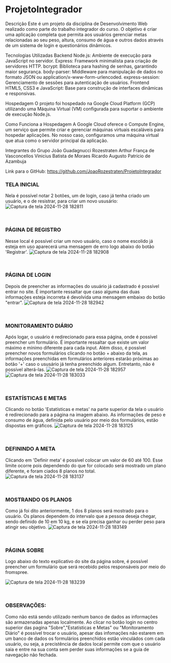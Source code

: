 # ProjetoIntegrador
Descrição
Este é um projeto da disciplina de Desenvolvimento Web realizado como parte do trabalho integrador do curso. O objetivo é criar uma aplicação completa que permita aos usuários gerenciar metas relacionadas ao seu peso, altura, consumo de água e outros dados através de um sistema de login e questionários dinâmicos.

Tecnologias Utilizadas
Backend
Node.js: Ambiente de execução para JavaScript no servidor.
Express: Framework minimalista para criação de servidores HTTP.
bcrypt: Biblioteca para hashing de senhas, garantindo maior segurança.
body-parser: Middleware para manipulação de dados no formato JSON ou application/x-www-form-urlencoded.
express-session: Gerenciamento de sessões para autenticação de usuários.
Frontend
HTML5, CSS3 e JavaScript: Base para construção de interfaces dinâmicas e responsivas.

Hospedagem
O projeto foi hospedado na Google Cloud Platform (GCP) utilizando uma Máquina Virtual (VM) configurada para suportar o ambiente de execução Node.js.

Como Funciona a Hospedagem
A Google Cloud oferece o Compute Engine, um serviço que permite criar e gerenciar máquinas virtuais escaláveis para hospedar aplicações. No nosso caso, configuramos uma máquina virtual que atua como o servidor principal da aplicação.

Integrantes do Grupo
João Guadagnucci Rozestraten
Arthur França de Vasconcellos
Vinicius Batista de Moraes
Ricardo Augusto Patrício de Azambuja

Link para o GitHub: https://github.com/JoaoRozestraten/ProjetoIntegrador

### TELA INICIAL <br>
Nela é possível notar 2 botões, um de login, caso já tenha criado um usuário, e o de resistrar, para criar um novo ususário:
![Captura de tela 2024-11-28 182811](https://github.com/user-attachments/assets/29e9026a-d310-47fb-9120-a13f10500659)


<br>

### PÁGINA DE REGISTRO <br>
Nesse local é possível criar um novo usuário, caso o nome escolido já esteja em uso aparecerá uma mensagem de erro logo abaixo do botão 'Registrar'.
![Captura de tela 2024-11-28 182908](https://github.com/user-attachments/assets/146b08ab-754a-49dc-8f46-0358f6190606)

<br>

### PÁGINA DE LOGIN <br>
Depois de preencher as informações do usuário já cadastrado é possível entrar no site. É importante ressaltar que caso alguma das duas informações esteja incorreta é devolvida uma mensagem embaixo do botão "entrar".
![Captura de tela 2024-11-28 182942](https://github.com/user-attachments/assets/5291fde5-31a9-41fe-832c-e296deb60674)

<br>

### MONITORAMENTO DIÁRIO <br>
Após logar, o usuário é redirecionado para essa página, onde é possível preencher um formulário. É importante ressaltar que existe um valor máximo e mínimo diferente para cada input. Além disso, é possível preencher novos formulários clicando no botão + abaixo da tela, as informações preenchidas em formulários anteriores estarão próximas ao botão '+' caso o ususário  já tenha preenchido algum. Entretanto, não é possível alterá-las.
![Captura de tela 2024-11-28 182957](https://github.com/user-attachments/assets/de062244-131f-4d5a-8ded-0ac48c435e42)
![Captura de tela 2024-11-28 183033](https://github.com/user-attachments/assets/cb6c52e7-5298-466f-8692-40679fca2a44)

<br>

### ESTATÍSTICAS E METAS <br>
Clicando no botão 'Estatísticas e metas' na parte superior da tela o usuário é redirecionado para a página na imagem abaixo. As informações de peso e consumo de água, definida pelo usuário por meio dos formulários, estão dispostas em gráficos. 
![Captura de tela 2024-11-28 183125](https://github.com/user-attachments/assets/735d04bf-6db0-4a4b-8e04-ac774a8b1a16)

<br>

### DEFININDO A META <br>
Clicando em 'Definir meta' é possível colocar um valor de 60 até 100. Esse limite ocorre pois dependendo do que for colocado será mostrado um plano diferente, e foram ciados 8 planos no total. <br>
![Captura de tela 2024-11-28 183137](https://github.com/user-attachments/assets/89be81d6-d72c-4109-9a62-4e2b006c4b29)


<br>

### MOSTRANDO OS PLANOS
Como já foi dito anteriormente, 1 dos 8 planos será mostrado para o usuário. Os planos dependem do intervalo que a pessoa deseja chegar, sendo definido de 10 em 10 kg, e se ela precisa ganhar ou perder peso para atingir seu objetivo.
![Captura de tela 2024-11-28 183149](https://github.com/user-attachments/assets/a0517230-eb3e-47ab-bde0-046a2ae796fe)

<br>

### PÁGINA SOBRE
Logo abaixo do texto explicativo do site da página sobre, é possível preencher um formulário que será recebido pelos responsáveis por meio do fromspree. <br>

![Captura de tela 2024-11-28 183239](https://github.com/user-attachments/assets/eadbc10d-2267-4a20-9593-5d66a3dd19d8)

<br>

### OBSERVAÇÕES: <br>
Como não está sendo utilizado nenhum banco de dados as informações são armazenadas apenas localmente. Ao clicar no botão login no centro superior das pagina "Sobre","Estatísticas e Metas" ou "Monitoramento Diário" é possível trocar o usuário, apesar das infomações não estarem em um banco de dados os formulários preenchidos estão vinculádos com cada usuário, ou seja, a precistência de dados local permite com que o usuário saia e entre na sua conta sem perder suas informações se a guia de navegação não fechada.







